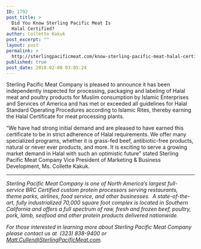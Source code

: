 ```yaml
---
ID: 1792
post_title: >
  Did You Know Sterling Pacific Meat Is
  Halal Certified?
author: Collette Kakuk
post_excerpt: ""
layout: post
permalink: >
  http://sterlingpacificmeat.com/know-sterling-pacific-meat-halal-certified/
published: true
post_date: 2018-02-08 03:05:24
---
```

<span style="font-weight: 400;">Sterling Pacific Meat Company is pleased to announce it has been independently inspected for processing, packaging and labeling of Halal meat and poultry products for Muslim consumption by Islamic Enterprises and Services of America and has met or exceeded all guidelines for Halal Standard Operating Procedures according to Islamic Rites, thereby earning the Halal Certificate for meat processing plants.</span>

<span style="font-weight: 400;">“We have had strong initial demand and are pleased to have earned this certificate to be in strict adherence of Halal requirements. We offer many specialized programs, whether it is grass-fed beef, antibiotic-free products, natural or never ever products, and more. It is exciting to serve a growing market demand in Halal with such an optimistic future” stated Sterling Pacific Meat Company Vice President of Marketing &amp; Business Development, Ms. Collette Kakuk.</span>

___________

<em><span style="font-weight: 400;">Sterling Pacific Meat Company is one of North America’s largest full-service BRC Certified custom protein processors serving restaurants, theme parks, airlines, food service, and other businesses.  A state-of-the-art, fully industrialized 70,000 square foot complex is located in Southern California and offers a full spectrum of raw, fresh and frozen beef, poultry, pork, lamb, seafood and other protein products delivered nationwide. </span></em>

<em><span style="font-weight: 400;">For those interested in learning more about Sterling Pacific Meat Company please contact us at  </span><span style="font-weight: 400;">(323) 838-9400 or Matt.Cullen@SterlingPacificMeat.com.</span></em>